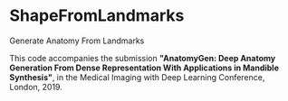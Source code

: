 # ShapeFromLandmarks
Generate Anatomy From Landmarks

This code accompanies the submission **"AnatomyGen: Deep Anatomy Generation From Dense Representation With Applications in Mandible Synthesis"**, in the Medical Imaging with Deep Learning Conference, London, 2019.
